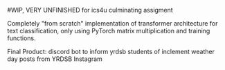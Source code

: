 #WIP, VERY UNFINISHED
for ics4u culminating assigment

Completely "from scratch" implementation of transformer architecture for text classification, only using PyTorch matrix multiplication and training functions.

Final Product: discord bot to inform yrdsb students of inclement weather day posts from YRDSB Instagram
